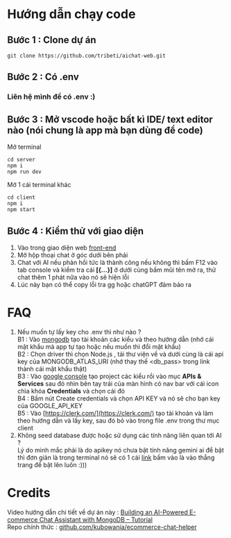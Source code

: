 # Hướng dẫn chạy code

## Bước 1 : Clone dự án
```shell
git clone https://github.com/tribeti/aichat-web.git
```

## Bước 2 : Có .env
### Liên hệ mình để có .env :)

## Bước 3 : Mở vscode hoặc bất kì IDE/ text editor nào (nói chung là app mà bạn dùng để code)

Mở terminal
```shell
cd server
npm i
npm run dev
```

Mở 1 cái terminal khác
```shell
cd client
npm i
npm start
```

## Bước 4 : Kiểm thử với giao diện
1. Vào trong giao diện web [front-end](http://localhost:5173/)  
1. Mở hộp thoại chat ở góc dưới bên phải  
1. Chat với AI nếu phản hồi tức là thành công nếu không thì bấm F12 vào tab console và kiểm tra cái **[{...}]** ở dưới cùng bấm mũi tên mở ra, thử chat thêm 1 phát nữa vào nó sẽ hiện lỗi  
1. Lúc này bạn có thể copy lỗi tra gg hoặc chatGPT đảm bảo ra

# FAQ
1. Nếu muốn tự lấy key cho .env thì như nào ?  
B1 : Vào [mongodb](https://account.mongodb.com/account/login) tạo tài khoản các kiểu và theo hướng dẫn (nhớ cái mật khẩu mà app tự tạo hoặc nếu muốn thì đổi mật khẩu)  
B2 : Chọn driver thì chọn Node.js , tải thư viện về và dưới cùng là cái api key của MONGODB_ATLAS_URI (nhớ thay thế <db_pass> trong link thành cái mật khẩu thật)  
B3 : Vào [google console](https://console.cloud.google.com/) tạo project các kiểu rồi vào mục **APIs & Services** sau đó nhìn bên tay trái của màn hình có nav bar với cái icon chìa khóa **Credentials** và chọn cái đó  
B4 : Bấm nút Create credentials và chọn API KEY và nó sẽ cho bạn key của GOOGLE_API_KEY  
B5 : Vào [https://clerk.com/](https://clerk.com/) tạo tài khoản và làm theo hướng dẫn và lấy key, sau đó bỏ vào trong file .env trong thư mục client
3. Không seed database được hoặc sử dụng các tính năng liên quan tới AI ?  
Lý do mình mắc phải là do apikey nó chưa bật tính năng gemini ai để bật thì đơn giản là trong terminal nó sẽ có 1 cái [link](https://console.cloud.google.com/apis/library/generativelanguage.googleapis.com) bấm vào là vào thẳng trang để bật lên luôn :)))  
# Credits
Video hướng dẫn chi tiết về dự án này : [Building an AI-Powered E-commerce Chat Assistant with MongoDB – Tutorial](https://www.youtube.com/watch?v=9tANiA0LKn4)  
Repo chính thức : [github.com/kubowania/ecommerce-chat-helper](https://github.com/kubowania/ecommerce-chat-helper)
